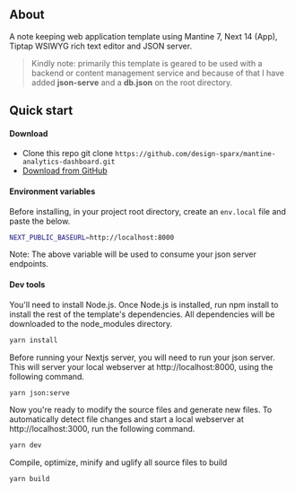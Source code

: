 ## About

A note keeping web application template using Mantine 7, Next 14 (App), Tiptap WSIWYG rich text editor and JSON server.

> Kindly note: primarily this template is geared to be used with a backend or content management service and because of that I have
> added **json-serve** and a **db.json** on the root directory.

## Quick start

#### Download

- Clone this repo git clone `https://github.com/design-sparx/mantine-analytics-dashboard.git`
- [Download from GitHub](https://github.com/design-sparx/mantine-analytics-dashboard/archive/refs/heads/main.zip)

#### Environment variables

Before installing, in your project root directory, create an `env.local` file and paste the below.

```bash copy
NEXT_PUBLIC_BASEURL=http://localhost:8000
```

Note: The above variable will be used to consume your json server endpoints.

#### Dev tools

You'll need to install Node.js.
Once Node.js is installed, run npm install to install the rest of the template's dependencies. All dependencies will be
downloaded to the node_modules directory.

```bash copy
yarn install
```

Before running your Nextjs server, you will need to run your json server. This will server your local webserver
at http://localhost:8000, using the following command.

```bash copy
yarn json:serve
```

Now you're ready to modify the source files and generate new files. To automatically detect file changes and start a
local webserver at http://localhost:3000, run the following command.

```bash copy
yarn dev
```

Compile, optimize, minify and uglify all source files to build

```bash copy
yarn build
```
